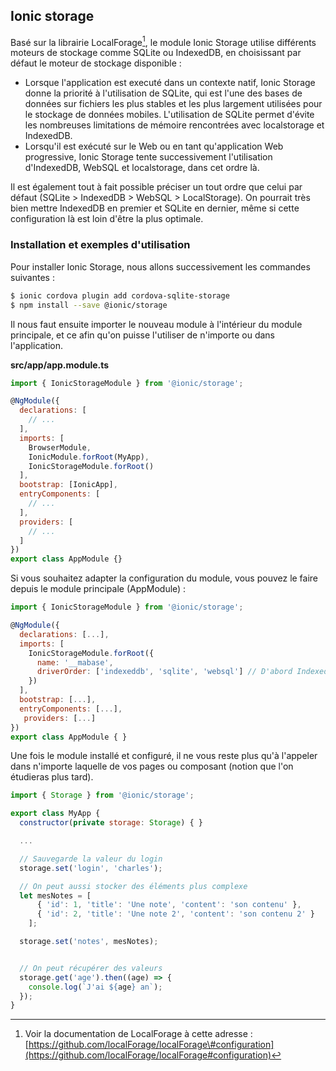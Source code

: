 ## Ionic storage

Basé sur la librairie LocalForage[^1], le module Ionic Storage utilise différents moteurs de stockage comme SQLite ou IndexedDB, en choisissant par défaut le moteur de stockage disponible :

* Lorsque l'application est executé dans un contexte natif, Ionic Storage donne la priorité à l'utilisation de SQLite, qui est l'une des bases de données sur fichiers les plus stables et les plus largement utilisées pour le stockage de données mobiles. L'utilisation de SQLite permet d'évite les nombreuses limitations  de mémoire rencontrées avec localstorage et IndexedDB.
* Lorsqu'il est exécuté sur le Web ou en tant qu'application Web progressive, Ionic Storage tente successivement l'utilisation d'IndexedDB, WebSQL et localstorage, dans cet ordre là. 

Il est également tout à fait possible préciser un tout ordre que celui par défaut \(SQLite &gt; IndexedDB &gt; WebSQL &gt; LocalStorage\). On pourrait très bien mettre IndexedDB en premier et SQLite en dernier, même si cette configuration là est loin d'être la plus optimale.

### Installation et exemples d'utilisation

Pour installer Ionic Storage, nous allons successivement les commandes suivantes :

```bash
$ ionic cordova plugin add cordova-sqlite-storage
$ npm install --save @ionic/storage
```

Il nous faut ensuite importer le nouveau module à l'intérieur du module principale, et ce afin qu'on puisse l'utiliser de n'importe ou dans l'application.

**src/app/app.module.ts**

```js
import { IonicStorageModule } from '@ionic/storage';

@NgModule({
  declarations: [
    // ...
  ],
  imports: [
    BrowserModule,
    IonicModule.forRoot(MyApp),
    IonicStorageModule.forRoot()
  ],
  bootstrap: [IonicApp],
  entryComponents: [
    // ...
  ],
  providers: [
    // ...
  ]
})
export class AppModule {}
```

Si vous souhaitez adapter la configuration du module, vous pouvez le faire depuis le module principale \(AppModule\) :

```js
import { IonicStorageModule } from '@ionic/storage';

@NgModule({
  declarations: [...],
  imports: [
    IonicStorageModule.forRoot({
      name: '__mabase',
      driverOrder: ['indexeddb', 'sqlite', 'websql'] // D'abord IndexedDB, ensuite sqllite, puis websql
    })
  ],
  bootstrap: [...],
  entryComponents: [...],
   providers: [...]
})
export class AppModule { }
```

Une fois le module installé et configuré, il ne vous reste plus qu'à l'appeler dans n'importe laquelle de vos pages ou composant \(notion que l'on étudieras plus tard\).

```js
import { Storage } from '@ionic/storage';

export class MyApp {
  constructor(private storage: Storage) { }

  ...

  // Sauvegarde la valeur du login
  storage.set('login', 'charles');

  // On peut aussi stocker des éléments plus complexe
  let mesNotes = [
      { 'id': 1, 'title': 'Une note', 'content': 'son contenu' },
      { 'id': 2, 'title': 'Une note 2', 'content': 'son contenu 2' }
    ];

  storage.set('notes', mesNotes);


  // On peut récupérer des valeurs
  storage.get('age').then((age) => {
    console.log(`J'ai ${age} an`);
  });
}
```

[^1]: Voir la documentation de LocalForage à cette adresse : [https://github.com/localForage/localForage\#configuration](https://github.com/localForage/localForage#configuration) 

